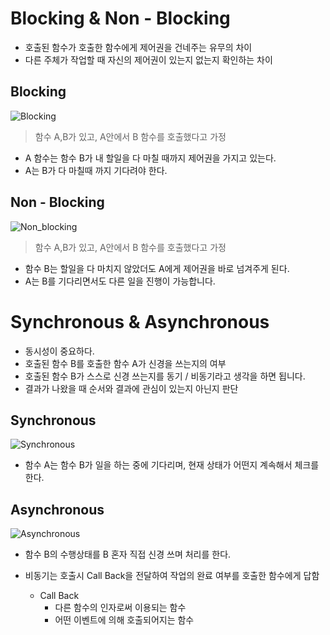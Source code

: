 # Blocking & Non - Blocking

  * 호출된 함수가 호출한 함수에게 제어권을 건네주는 유무의 차이
  * 다른 주체가 작업할 때 자신의 제어권이 있는지 없는지 확인하는 차이

## Blocking

![Blocking](https://user-images.githubusercontent.com/62277037/145331167-2d763e9a-626d-4c25-b233-1adb90e40c06.PNG)

> 함수 A,B가 있고, A안에서 B 함수를 호출했다고 가정

  * A 함수는 함수 B가 내 할일을 다 마칠 때까지 제어권을 가지고 있는다.
  * A는 B가 다 마칠때 까지 기다려야 한다.

## Non - Blocking

![Non_blocking](https://user-images.githubusercontent.com/62277037/145331170-383dfdc9-4360-4b7e-9012-13452bb8150c.PNG)

> 함수 A,B가 있고, A안에서 B 함수를 호출했다고 가정

  * 함수 B는 할일을 다 마치지 않았더도 A에게 제어권을 바로 넘겨주게 된다.
  * A는 B를 기다리면서도 다른 일을 진행이 가능합니다.


# Synchronous & Asynchronous

  * 동시성이 중요하다.
  * 호출된 함수 B를 호출한 함수 A가 신경을 쓰는지의 여부
  * 호출된 함수 B가 스스로 신경 쓰는지를 동기 / 비동기라고 생각을 하면 됩니다.
  * 결과가 나왔을 때 순서와 결과에 관심이 있는지 아닌지 판단


## Synchronous

![Synchronous](https://user-images.githubusercontent.com/62277037/145331159-552f9f84-678f-43dd-a7ac-eb44af893092.PNG)

  * 함수 A는 함수 B가 일을 하는 중에 기다리며, 현재 상태가 어떤지 계속해서 체크를 한다.

## Asynchronous

![Asynchronous](https://user-images.githubusercontent.com/62277037/145331166-600544b4-3517-4b18-af27-319f939c35f1.PNG)

  * 함수 B의 수행상태를 B 혼자 직접 신경 쓰며 처리를 한다.
  * 비동기는 호출시 Call Back을 전달하여 작업의 완료 여부를 호출한 함수에게 답함

    * Call Back
      * 다른 함수의 인자로써 이용되는 함수
      * 어떤 이벤트에 의해 호출되어지는 함수


